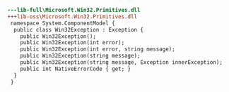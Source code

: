 ﻿```diff
---lib-full\Microsoft.Win32.Primitives.dll
+++lib-oss\Microsoft.Win32.Primitives.dll
 namespace System.ComponentModel {
  public class Win32Exception : Exception {
    public Win32Exception();
    public Win32Exception(int error);
    public Win32Exception(int error, string message);
    public Win32Exception(string message);
    public Win32Exception(string message, Exception innerException);
    public int NativeErrorCode { get; }
  }
 }
```
